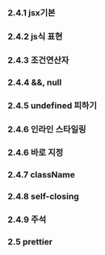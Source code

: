 ### 2.4.1 jsx기본

### 2.4.2 js식 표현

### 2.4.3 조건연산자

### 2.4.4 &&, null

### 2.4.5 undefined 피하기

### 2.4.6 인라인 스타일링

### 2.4.6 바로 지정

### 2.4.7 className

### 2.4.8 self-closing

### 2.4.9 주석

### 2.5 prettier
